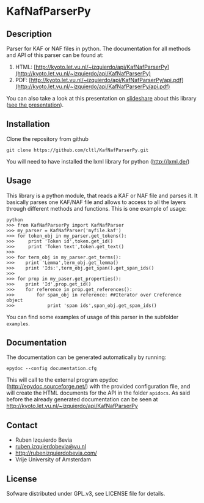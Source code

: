 KafNafParserPy
=============

Description
----------
Parser for KAF or  NAF files in python. The documentation for all methods and API of this parser can be found at:

1. HTML: [http://kyoto.let.vu.nl/~izquierdo/api/KafNafParserPy](http://kyoto.let.vu.nl/~izquierdo/api/KafNafParserPy)
2. PDF: [http://kyoto.let.vu.nl/~izquierdo/api/KafNafParserPy/api.pdf](http://kyoto.let.vu.nl/~izquierdo/api/KafNafParserPy/api.pdf)

You can also take a look at this presentation on [slideshare](http://www.slideshare.net/rubenizquierdobevia/kafnafparserpy-a-python-library-for-parsingcreating-kaf-and-naf-files)
 about this library ([see the presentation](http://www.slideshare.net/rubenizquierdobevia/kafnafparserpy-a-python-library-for-parsingcreating-kaf-and-naf-files)).

Installation
-----------
Clone the repository from github

````shell
git clone https://github.com/cltl/KafNafParserPy.git
````
You will need to have installed the lxml library for python (http://lxml.de/)

Usage
-----

This library is a python module, that reads a KAF or NAF file and parses it. It basically parses one KAF/NAF file
and allows to access to all the layers through different methods and functions. This is one example of usage:
```shell
python
>>> from KafNafParserPy import KafNafParser
>>> my_parser = KafNafParser('myfile.kaf')
>>> for token_obj in my_parser.get_tokens():
>>>     print 'Token id',token.get_id()
>>>     print 'Token text',token.get_text()
>>>
>>> for term_obj in my_parser.get_terms():
>>>    print 'Lemma',term_obj.get_lemma()
>>>    print 'Ids:',term_obj.get_span().get_span_ids()
>>>
>>> for prop in my_paser.get_properties():
>>>    print 'Id',prop.get_id()
>>>    for reference in prop.get_references():
>>>        for span_obj in reference: ##Iterator over Creference object
>>>            print 'span ids',span_obj.get_span_ids()
```

You can find some examples of usage of this parser in the subfolder `examples`.

Documentation
-------------
The documentation can be generated automatically by running:
```shell
epydoc --config documentation.cfg
```

This will call to the external program epydoc (http://epydoc.sourceforge.net/) with the provided configuration file, and will create the HTML documents
for the API in the folder `apidocs`. As said before the already generated documentation can be seen at http://kyoto.let.vu.nl/~izquierdo/api/KafNafParserPy

Contact
------

* Ruben Izquierdo Bevia
* ruben.izquierdobevia@vu.nl
* http://rubenizquierdobevia.com/
* Vrije University of Amsterdam

License
------
Sofware distributed under GPL.v3, see LICENSE file for details.
